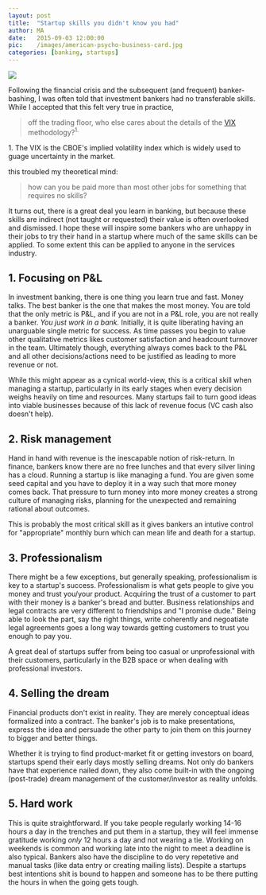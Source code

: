 ```yaml
---
layout: post
title:	"Startup skills you didn't know you had"
author:	MA
date: 	2015-09-03 12:00:00
pic: 	/images/american-psycho-business-card.jpg
categories: [banking, startups]
---
```



<a href="https://www.youtube.com/watch?v=BUOCGTN8zeM" style="margin:0 auto"> 
<img src="http://img.youtube.com/vi/BUOCGTN8zeM/0.jpg" />
</a>

Following the financial crisis and the subsequent (and frequent) banker-bashing, I was often told that investment bankers had no transferable skills. While I accepted that this felt very true in practice,

> off the trading floor, who else cares about the details of the [VIX][2] methodology?<sup>1.</sup> 

<aside><num>1.</num>
The VIX is the CBOE's implied volatility index which is widely used to guage uncertainty in the market.
</aside>

this troubled my theoretical mind: 

> how can you be paid more than most other jobs for something that requires no skills?
	
It turns out, there is a great deal you learn in banking, but because these skills are indirect (not taught or requested) their value is often overlooked and dismissed. I hope these will inspire some bankers who are unhappy in their jobs to try their hand in a startup where much of the same skills can be applied. To some extent this can be applied to anyone in the services industry.

## 1. Focusing on P&L 
In investment banking, there is one thing you learn true and fast. Money talks. The best banker is the one that makes the most money. You are told that the only metric is P&L, and if you are not in a P&L role, you are not really a banker. *You just work in a bank.* Initially, it is quite liberating having an unarguable single metric for success. As time passes you begin to value other qualitative metrics likes customer satisfaction and headcount turnover in the team. Ultimately though, everything always comes back to the P&L and all other decisions/actions need to be justified as leading to more revenue or not.

While this might appear as a cynical world-view, this is a critical skill when managing a startup, particularly in its early stages when every decision weighs heavily on time and resources. Many startups fail to turn good ideas into viable businesses because of this lack of revenue focus (VC cash also doesn't help).


## 2. Risk management
Hand in hand with revenue is the inescapable notion of risk-return. In finance, bankers know there are no free lunches and that every silver lining has a cloud. Running a startup is like managing a fund. You are given some seed capital and you have to deploy it in a way such that more money comes back. That pressure to turn money into more money creates a strong culture of managing risks, planning for the unexpected and remaining rational about outcomes.

This is probably the most critical skill as it gives bankers an intutive control for "appropriate" monthly burn which can mean life and death for a startup.


## 3. Professionalism
There might be a few exceptions, but generally speaking, professionalism is key to a startup's success. Professionalism is what gets people to give you money and trust you/your product. Acquiring the trust of a customer to part with their money is a banker's bread and butter. Business relationships and legal contracts are very different to friendships and "I promise dude." Being able to look the part, say the right things, write coherently and negoatiate legal agreements goes a long way towards getting customers to trust you enough to pay you.

A great deal of startups suffer from being too casual or unprofessional with their customers, particularly in the B2B space or when dealing with professional investors.


## 4. Selling the dream
Financial products don't exist in reality. They are merely conceptual ideas formalized into a contract. The banker's job is to make presentations, express the idea and persuade the other party to join them on this journey to bigger and better things. 

Whether it is trying to find product-market fit or getting investors on board, startups spend their early days mostly selling dreams. Not only do bankers have that experience nailed down, they also come built-in with the ongoing (post-trade) dream management of the customer/investor as reality unfolds.


## 5. Hard work
This is quite straightforward. If you take people regularly working 14-16 hours a day in the trenches and put them in a startup, they will feel immense gratitude working *only* 12 hours a day and not wearing a tie. Working on weekends is common and working late into the night to meet a deadline is also typical. Bankers also have the discipline to do very repetetive and manual tasks (like data entry or creating mailing lists). Despite a startups best intentions shit is bound to happen and someone has to be there putting the hours in when the going gets tough. 




[1]:	https://www.youtube.com/watch?v=BUOCGTN8zeM
[2]:	http://www.cboe.com/micro/vix/vixintro.aspx
